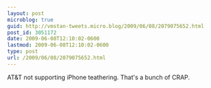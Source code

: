 ```yaml
---
layout: post
microblog: true
guid: http://vmstan-tweets.micro.blog/2009/06/08/2079075652.html
post_id: 3051172
date: 2009-06-08T12:10:02-0600
lastmod: 2009-06-08T12:10:02-0600
type: post
url: /2009/06/08/2079075652.html
---
```

AT&T not supporting iPhone teathering. That's a bunch of CRAP.

